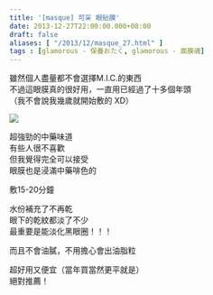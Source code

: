 ```yaml
---
title: '[masque] 可采 眼貼膜'
date: 2013-12-27T22:00:00.000+08:00
draft: false
aliases: [ "/2013/12/masque_27.html" ]
tags : [glamorous - 保養おたく, glamorous - 面膜魂]
---
```


雖然個人盡量都不會選擇M.I.C.的東西  
不過這眼膜真的很好用，一直用已經過了十多個年頭  
（我不會說我幾歲就開始敷的 XD）  

![](/images/cortry.jpg)

超強勁的中藥味道  
有些人很不喜歡  
但我覺得完全可以接受  
眼膜也是浸滿中藥啡色的  
  
敷15-20分鐘  
  
水份補充了不再乾  
眼下的乾紋都淡了不少  
最重要是能淡化黑眼圈！！！  
  
而且不會油膩，不用擔心會出油脂粒  
  
  
超好用又便宜（當年買當然更平就是）  
絕對推薦！
